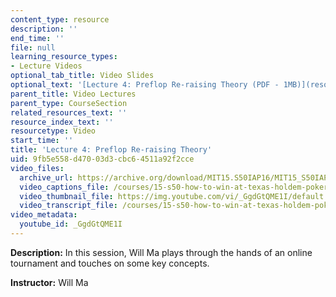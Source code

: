 ```yaml
---
content_type: resource
description: ''
end_time: ''
file: null
learning_resource_types:
- Lecture Videos
optional_tab_title: Video Slides
optional_text: '[Lecture 4: Preflop Re-raising Theory (PDF - 1MB)](resources/mit15_s50iap16_l4)'
parent_title: Video Lectures
parent_type: CourseSection
related_resources_text: ''
resource_index_text: ''
resourcetype: Video
start_time: ''
title: 'Lecture 4: Preflop Re-raising Theory'
uid: 9fb5e558-d470-03d3-cbc6-4511a92f2cce
video_files:
  archive_url: https://archive.org/download/MIT15.S50IAP16/MIT15_S50IAP16_L4_300k.mp4
  video_captions_file: /courses/15-s50-how-to-win-at-texas-holdem-poker-january-iap-2016/83991d2e50a752aa82eaca58725ef6a0_GgdGtQME1I.vtt
  video_thumbnail_file: https://img.youtube.com/vi/_GgdGtQME1I/default.jpg
  video_transcript_file: /courses/15-s50-how-to-win-at-texas-holdem-poker-january-iap-2016/bfbd0df94ed6538b710070855ff2d5b6_GgdGtQME1I.pdf
video_metadata:
  youtube_id: _GgdGtQME1I
---
```


**Description:** In this session, Will Ma plays through the hands of an online tournament and touches on some key concepts.

**Instructor:** Will Ma